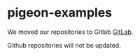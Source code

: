 ﻿# pigeon-examples

We moved our repositories to Gitlab [GitLab](https://gitlab.com/pigeoncomputers/).

Github repositories will not be updated. 
